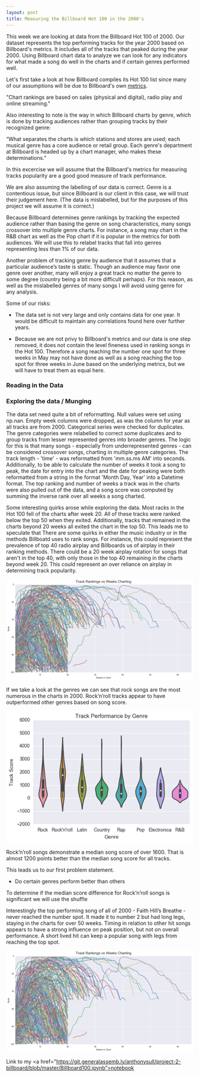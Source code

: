 ```yaml
---
layout: post
title: Measuring the Billboard Hot 100 in the 2000's
---
```


This week we are looking at data from the Billboard Hot 100 of 2000.
Our dataset represents the top performing tracks for the year 2000 based on Billboard's metrics. It includes all of the tracks that peaked during the year 2000. Using Billboard chart data to analyze we can look for any indicators for what made a song do well in the charts and if certain genres performed well.

Let's first take a look at how Billboard compiles its Hot 100 list since many of our assumptions will be due to Billboard's own <a href="https://en.wikipedia.org/wiki/Billboard_Hot_100#Year-end_charts">metrics</a>.

"Chart rankings are based on sales (physical and digital), radio play and online streaming."

Also interesting to note is the way in which Billboard charts by genre, which is done by tracking audiences rather than grouping tracks by their recognized genre: 

“What separates the charts is which stations and stores are used; each musical genre has a core audience or retail group. Each genre's department at Billboard is headed up by a chart manager, who makes these determinations.”

In this excercise we will assume that the Billboard's metrics for measuring tracks popularity are a good good measure of track performance. 

We are also assuming the labelling of our data is correct. Genre is a contentious issue, but since Billboard is our client in this case, we will trust their judgement here. (The data is mislabelled, but for the purposes of this project we will assume it is correct.)

Because Billboard determines genre rankings by tracking the expected audience rather than basing the genre on song characteristics, many songs crossover into multiple genre charts. For instance, a song may chart in the R&B chart as well as the Pop chart if it is popular in the metrics for both audiences. We will use this to relabel tracks that fall into genres representing less than 1% of our data.

Another problem of tracking genre by audience that it assumes that a particular audience’s taste is static. Though an audience may favor one genre over another, many will enjoy a great track no matter the genre to some degree (country being a bit more difficult perhaps).
For this reason, as well as the mislabelled genres of many songs I will avoid using genre for any analysis.

Some of our risks: 

- The data set is not very large and only contains data for one year. It would be difficult to maintain any correlations found here over further years. 

- Because we are not privy to Billboard's metrics and our data is one step  removed, it does not contain the level fineness used in ranking songs in the Hot 100. Therefore a song reaching the number one spot for three weeks in May may not have done as well as a song reaching the top spot for three weeks in June based on the underlying metrics, but we will have to treat them as equal here.

### Reading in the Data

### Exploring the data / Munging

The data set need quite a bit of reformatting. Null values were set using np.nan. Empty week columns were dropped, as was the column for year as all tracks are from 2000. Categorical series were checked for duplicates. The genre categories were relabelled to correct some duplicates and to group tracks from lesser represented genres into broader genres. The logic for this is that many songs - especially from underrepresented genres - can be considered crossover songs, charting in multiple genre categories. The track length - 'time' - was reformatted from 'mm.ss.ms AM' into seconds. Additionally, to be able to calculate the number of weeks it took a song to peak, the date for entry into the chart and the date for peaking were both reformatted from a string in the format 'Month Day, Year' into a Datetime format. The top ranking and number of weeks a track was in the charts were also pulled out of the data, and a song score was computed by summing the inverse rank over all weeks a song charted.

Some interesting quirks arose while exploring the data. Most racks in the Hot 100 fell of the charts after week 20. All of these tracks were ranked below the top 50 when they exited. Additionally, tracks that remained in the charts beyond 20 weeks all exited the chart in the top 50. This leads me to speculate that
There are some quirks in either the music industry or in the methods Billboatd uses to rank songs. For instance, this could represent the prevalence of top 40 radio airplay and Billboards us of airplay in their ranking methods. There could be a 20 week airplay rotation for songs that aren't in the top 40, with only those in the top 40 remaining in the charts beyond week 20. This could represent an over reliance on airplay in determining track popularity. 

![Track Rankings per Week](../images/Billboard100/rankperweek.png)

If we take a look at the genres we can see that rock songs are the most numerous in the charts in 2000. Rock’n’roll tracks appear to have outperformed other genres based on song score.

![Track Rankings per Week](../images/Billboard100/genrescore.png)

Rock’n’roll songs demonstrate a median song score of over 1600. That is almost 1200 points better than the median song score for all tracks. 

This leads us to our first problem statement. 

- Do certain genres perform better than others

To determine if the median score difference for Rock’n’roll songs is significant we will use the shuffle 


Interestingly the top performing song of all of 2000 - Faith Hill’s Breathe - never reached the number spot. It made it to number 2 but had long legs, staying in the charts for over 50 weeks. Timing in relation to other hit songs appears to have a strong influence on peak position, but not on overall performance. A short lived hit can keep a popular song with legs from reaching the top spot. 


![Track Rankings per Week](../images/Billboard100/rankperweek.png)


Link to my <a href="https://git.generalassemb.ly/anthonysull/project-2-billboard/blob/master/Billboard100.ipynb”>notebook</a>